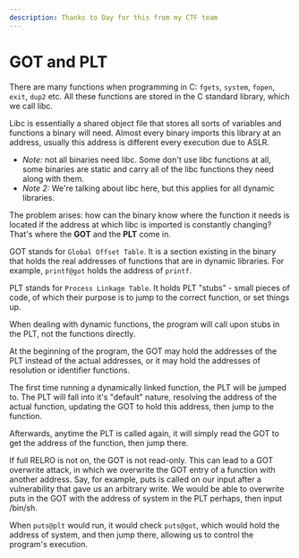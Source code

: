 ```yaml
---
description: Thanks to Day for this from my CTF team
---
```


# GOT and PLT

There are many functions when programming in C: `fgets`, `system`, `fopen`, `exit`, `dup2` etc. All these functions are stored in the C standard library, which we call libc.

Libc is essentially a shared object file that stores all sorts of variables and functions a binary will need. Almost every binary imports this library at an address, usually this address is different every execution due to ASLR.

* _Note:_ not all binaries need libc. Some don't use libc functions at all, some binaries are static and carry all of the libc functions they need along with them.
*  _Note 2:_ We're talking about libc here, but this applies for all dynamic libraries.

The problem arises: how can the binary know where the function it needs is located if the address at which libc is imported is constantly changing? That's where the **GOT** and the **PLT** come in.

GOT stands for `Global Offset Table`. It is a section existing in the binary that holds the real addresses of functions that are in dynamic libraries. For example, `printf@got` holds the address of `printf`.

PLT stands for `Process Linkage Table`. It holds PLT "stubs" - small pieces of code, of which their purpose is to jump to the correct function, or set things up.

When dealing with dynamic functions, the program will call upon stubs in the PLT, not the functions directly.

At the beginning of the program, the GOT may hold the addresses of the PLT instead of the actual addresses, or it may hold the addresses of resolution or identifier functions.

The first time running a dynamically linked function, the PLT will be jumped to. The PLT will fall into it's "default" nature, resolving the address of the actual function, updating the GOT to hold this address, then jump to the function.

Afterwards, anytime the PLT is called again, it will simply read the GOT to get the address of the function, then jump there.

If full RELRO is not on, the GOT is not read-only. This can lead to a GOT overwrite attack, in which we overwrite the GOT entry of a function with another address. Say, for example, puts is called on our input after a vulnerability that gave us an arbitrary write. We would be able to overwrite puts in the GOT with the address of system in the PLT perhaps, then input /bin/sh.

When `puts@plt` would run, it would check `puts@got`, which would hold the address of system, and then jump there, allowing us to control the program's execution.

